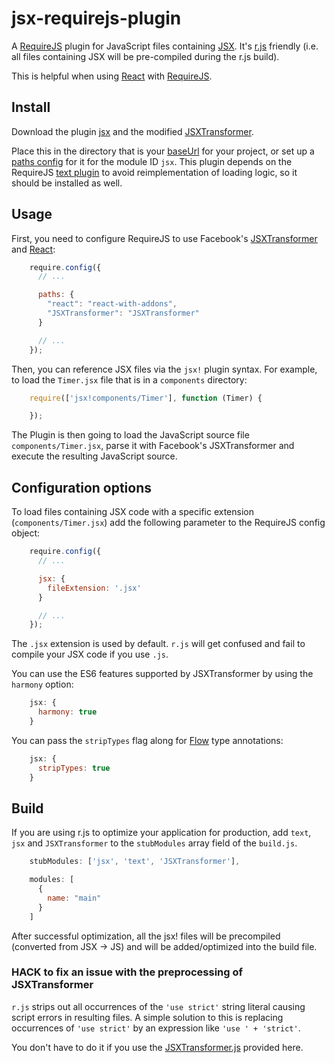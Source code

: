 # jsx-requirejs-plugin

A [RequireJS][requirejs] plugin for JavaScript files containing [JSX][jsx]. It's
[r.js][rjs] friendly (i.e. all files containing JSX will be pre-compiled during
the r.js build).

This is helpful when using [React][react] with [RequireJS][requirejs].

## Install <a name="install"></a>

Download the plugin
[jsx](https://raw.github.com/philix/jsx-requirejs-plugin/master/js/jsx.js)
and the modified [JSXTransformer][modifiedjsx].

Place this in the directory that is your
[baseUrl](http://requirejs.org/docs/api.html#config-baseUrl) for your project,
or set up a [paths config](http://requirejs.org/docs/api.html#config-paths)
for it for the module ID `jsx`. This plugin depends on the RequireJS
[text plugin](http://requirejs.org/docs/download.html#text) to avoid
reimplementation of loading logic, so it should be installed as well.

## Usage <a name="usage"></a>

First, you need to configure RequireJS to use Facebook's
[JSXTransformer][modifiedjsx] and
[React](http://facebook.github.io/react/index.html):

```js
    require.config({
      // ...

      paths: {
        "react": "react-with-addons",
        "JSXTransformer": "JSXTransformer"
      }

      // ...
    });
```

Then, you can reference JSX files via the `jsx!` plugin syntax. For example, to load
the `Timer.jsx` file that is in a `components` directory:

```js
    require(['jsx!components/Timer'], function (Timer) {

    });
```

The Plugin is then going to load the JavaScript source file
`components/Timer.jsx`, parse it with Facebook's JSXTransformer and execute the
resulting JavaScript source.

## Configuration options <a name="options"></a>

To load files containing JSX code with a specific extension
(`components/Timer.jsx`) add the following parameter to the RequireJS config
object:

```js
    require.config({
      // ...

      jsx: {
        fileExtension: '.jsx'
      }

      // ...
    });
```

The `.jsx` extension is used by default. `r.js` will get confused and fail to
compile your JSX code if you use `.js`.

You can use the ES6 features supported by JSXTransformer by using the `harmony`
option:

```js
    jsx: {
      harmony: true
    }
```

You can pass the `stripTypes` flag along for [Flow](http://flowtype.org) type
annotations:

```js
    jsx: {
      stripTypes: true
    }
```

## Build <a name="build"></a>

If you are using r.js to optimize your application for production, add `text`, `jsx` and `JSXTransformer` to the `stubModules` array field of the `build.js`.

```js
    stubModules: ['jsx', 'text', 'JSXTransformer'],

    modules: [
      {
        name: "main"
      }
    ]
```
After successful optimization, all the jsx! files will be precompiled (converted from JSX -> JS) and will be added/optimized into the build file.

### HACK to fix an issue with the preprocessing of JSXTransformer

`r.js` strips out all occurrences of the `'use strict'` string literal causing
script errors in resulting files. A simple solution to this is replacing
occurrences of `'use strict'` by an expression like `'use ' + 'strict'`.

You don't have to do it if you use the [JSXTransformer.js][modifiedjsx]
provided here.

[requirejs]: http://requirejs.org "RequireJS"
[react]: http://facebook.github.io/react/index.html "React"
[rjs]: http://requirejs.org/docs/download.html#rjs "r.js"
[jsx]: http://facebook.github.io/react/docs/jsx-in-depth.html "JSX in Depth"
[modifiedjsx]: https://raw.github.com/philix/jsx-requirejs-plugin/master/js/JSXTransformer.js "Modified JSXTransformer"